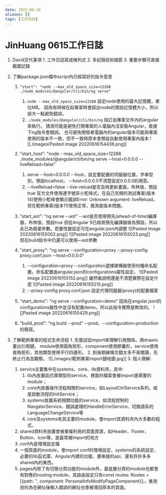 ```yaml
---
date: 2022-06-16
aliases: []
tags: [工作日誌]
---
```

# JinHuang 0615工作日誌

1.	 David交代事項
    1.	工作日誌寫成條列式
    2.	多紀錄技術細節
    3.	重要步驟可直接截圖記錄

2.	了解package.json檔中script內已經寫好的指令意思
    1.	`"start": "node --max_old_space_size=12288 ./node_modules/@angular/cli/bin/ng serve"`
        1. `node --max_old_space_size=12288`
        設定node使用的最大記憶體，單位MB。
        因為有時候在起專案時會超出node的預設記憶體大小，所以設大一點避免錯誤。
        2.	`./node_modules/@angular/cli/bin/ng`
        指訂由專案文件內的angular來執行。
        猜測可能是避免打開專案的人電腦內沒安裝Angular，直接下ng指令會錯誤。
        也可避免開發者電腦內的angular版本可能與專案使用的版本不一致，但不一致時原本會預設自動使用專案內版本
        ![[./images/Pasted image 20220616154436.png]]
 
    2.	"start_host": "node --max_old_space_size=12288 ./node_modules/@angular/cli/bin/ng serve --host=0.0.0.0 --liveReload=false"
        1.	serve --host=0.0.0.0
        --host，設定要配置的伺服器位置，字串型別，預設localhost。
        --host=0.0.0.0不清楚設定0.0.0.0的用意。
        2.	--liveReload=false
        --live-reload是否及時更新畫面，布林值，預設true
        官方文件使用連字號非小駝峰式，在自己另開的測試專案(版本14)使用小駝峰會顯示錯誤Error: Unknown argument: liveReload，但在範例專案(版本11)使用正常，推測是版本問題。
    3.	"start_aot": "ng serve --aot"
    --aot是否使用預先(ahead-of-time)編譯器，布林值，預設true
    但從Angular 9已經將預先編譯器做為預設，所以此已為廢棄參數。若要改變設定可在angular.json內調整
    ![[Pasted image 20220616155002.png]] 
    ![[Pasted image 20220616155023.png]]  
    但在build指令中仍還可以使用—aot參數
    4.	"start_proxy": "ng serve --configuration=proxy --proxy-config proxy.conf.json --host=0.0.0.0"
        1.	--configuration=proxy
        --configuration選擇建構器使用何種命名配置，命名配置由angular.json的configurations屬性設定。
        ![[Pasted image 20220616155152.png]] 
        雖然看說明還是不清楚實際在設定什麼
        ![[Pasted image 20220616155215.png]] 
        2.	--proxy-config proxy.conf.json
        設定代理伺服器(proxy)的配置檔案
    5.	"start_demo": "ng serve --configuration=demo"
    因為在angular.json的configurations屬性中並沒有配置demo，所以此指令實際是無效的。
    ![[Pasted image 20220616155429.png]]
    6.	"build_prod": "ng build --prod"
    --prod，--configuration=production的簡寫。

3.	 了解範例專案的程式生命流程
    1.	先嘗試從import來理解引用關係。用drawio畫出引用鏈。
    module使用圓角矩形，component使用膠囊形，service使用直角矩形，其他類型使用平行四邊形。
    2.	到後期線條交錯太多不易閱讀，先終止行為並觀察。 
    ![[./images/範例專案import鏈地圖.jpg]]
    3.	個人理解:
        1.	service主要集中在systems、core、lib資料夾，其中:
            1.	lib內放置函式庫類型的service，裡面的檔案會被import進需要的module；
            2.	core內放置操作流程相關的service，如LayoutCtrlService系列，或是啟動流程的InitService；
            3.	systems放置系統相關功能的service，如流程控制的NavgatorService、錯誤處理的HandleErrorService、切換語系的LanguageChangeService等
            4.	core及systems有其主要的module，會import其資料夾內大多數的程式。
        2.	shared資料夾放置會被重複利用的頁面資源，如Header、Footer、Button、Icon等，是最常被import的地方
        3.	conf內是環境設定檔
        4.	一個頁面的module，會import conf的環境設定、systems的系統設定、必要的lib函式庫、Angular內建的功能、要串接的api、還有許許多多shared內的東西。
        5.	pages內除了有切換分頁功能的module外，最底層分頁的module也都會有對應的routing.module，其路由設定只有const routes: Routes = [{path: '', component: PersonalInfoModifyPageComponent}];，推測目的為在網址後輸入錯誤的網址也會被導回原本的頁面。

